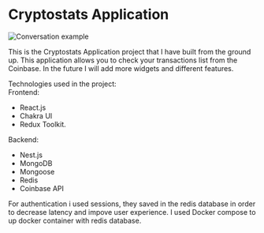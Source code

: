 # Cryptostats Application
![Conversation example](https://i.imgur.com/MMqCLRh.png)

This is the Cryptostats Application project that I have built from the
ground up. This application allows you to
check your transactions list from the Coinbase. In the future I will add more widgets and different features.

Technologies used in the project:
<br>
Frontend:
  * React.js
  * Chakra UI 
  * Redux Toolkit.

Backend:
  + Nest.js
  + MongoDB
  + Mongoose
  + Redis
  + Coinbase API

For authentication i used sessions, they saved in the redis database in order to decrease latency and impove user experience. I used Docker compose to up docker container with redis database.
